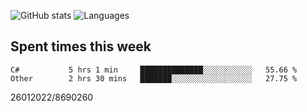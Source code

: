 ![GitHub stats](https://github-readme-stats.vercel.app/api?username=emipa606&theme=github_dark&show_icons=true) 
![Languages](https://github-readme-stats.vercel.app/api/top-langs/?username=emipa606&theme=github_dark&layout=compact)

## Spent times this week
<!--START_SECTION:waka-->

```text
C#           5 hrs 1 min     ██████████████░░░░░░░░░░░   55.66 %
Other        2 hrs 30 mins   ███████░░░░░░░░░░░░░░░░░░   27.75 %
```

<!--END_SECTION:waka-->


26012022/8690260
